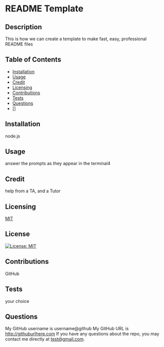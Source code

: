 
  # README Template
  ## Description
  This is how we can create a template to make fast, easy, professional README files
  ## Table of Contents
  * [Installation](#installation)
  * [Usage](#usage)
  * [Credit](#credit)
  * [Licensing](#licensing)
  * [Contributions](#contributions)
  * [Tests](#tests)
  * [Questions](#questions)
  * []
  ## Installation
  node.js
  ## Usage
  answer the prompts as they appear in the terminal4
  ## Credit
  help from a TA, and a Tutor
  ## Licensing
  [MIT](https://opensource.org/licenses/MIT)
  ## License
  [![License: MIT](https://img.shields.io/badge/License-MIT-yellow.svg)](https://opensource.org/licenses/MIT)
  ## Contributions
  GitHub
  ## Tests
  your choice
  ## Questions
  My GitHub username is username@github
  My GitHub URL is http://githuburlhere.com
  If you have any questions about the repo, you may contact me directly at test@gmail.com.